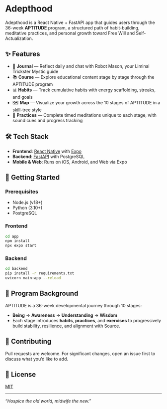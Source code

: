 # Adepthood

Adepthood is a React Native + FastAPI app that guides users through the 36-week **APTITUDE** program, a structured path of habit-building, meditative practices, and personal growth toward Free Will and Self-Actualization.

## ✨ Features

- 📓 **Journal** — Reflect daily and chat with Robot Mason, your Liminal Trickster Mystic guide
- 📚 **Course** — Explore educational content stage by stage through the APTITUDE program
- 📊 **Habits** — Track cumulative habits with energy scaffolding, streaks, and goals
- 🗺️ **Map** — Visualize your growth across the 10 stages of APTITUDE in a skill-tree style
- 🧘 **Practices** — Complete timed meditations unique to each stage, with sound cues and progress tracking

## 🛠️ Tech Stack

- **Frontend**: [React Native](https://reactnative.dev/) with [Expo](https://expo.dev/)
- **Backend**: [FastAPI](https://fastapi.tiangolo.com/) with PostgreSQL
- **Mobile & Web**: Runs on iOS, Android, and Web via Expo

## 🚀 Getting Started

### Prerequisites
- Node.js (v18+)
- Python (3.10+)
- PostgreSQL

### Frontend
```bash
cd app
npm install
npx expo start
```

### Backend
```bash
cd backend
pip install -r requirements.txt
uvicorn main:app --reload
```

## 📖 Program Background

APTITUDE is a 36-week developmental journey through 10 stages:
- **Being** → **Awareness** → **Understanding** → **Wisdom**
- Each stage introduces **habits**, **practices**, and **exercises** to progressively build stability, resilience, and alignment with Source.

## 🤝 Contributing

Pull requests are welcome. For significant changes, open an issue first to discuss what you’d like to add.

## 📜 License

[MIT](LICENSE)

---
*“Hospice the old world, midwife the new.”*
